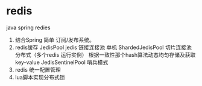 # redis
java spring redies

1. 结合Spring 简单 订阅/发布系统。
2. redis缓存
   JedisPool jedis 链接连接池 单机
   ShardedJedisPool 切片连接池 分布式（多个redis 运行实例） 根据一致性那个hash算法动态均匀存储及获取key-value
   JedisSentinelPool 哨兵模式
3. redis 统一配置管理
4. lua脚本实现分布式锁
